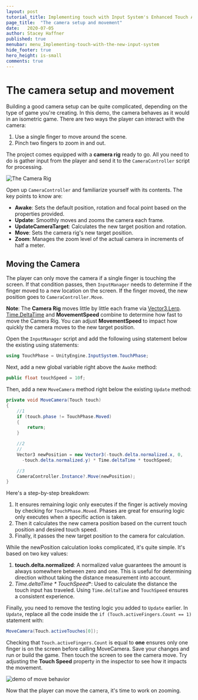 ```yaml
---
layout: post
tutorial_title: Implementing touch with Input System's Enhanced Touch API
page_title:  "The camera setup and movement"
date:   2020-07-05
author: Stacey Haffner
published: true
menubar: menu_Implementing-touch-with-the-new-input-system
hide_footer: true
hero_height: is-small
comments: true
---
```


# The camera setup and movement

Building a good camera setup can be quite complicated, depending on the type of game you're creating. In this demo, the camera behaves as it would in an isometric game. There are two ways the player can interact with the camera:

1.  Use a single finger to move around the scene.
2.  Pinch two fingers to zoom in and out.

The project comes equipped with a **camera rig** ready to go. All you need to do is gather input from the player and send it to the `CameraController` script for processing. 

![The Camera Rig]({{page.dir}}/images/cameraRigSetup.png)

Open up `CameraController` and familiarize yourself with its contents. The key points to know are:

-   **Awake**: Sets the default position, rotation and focal point based on the properties provided.
-   **Update**: Smoothly moves and zooms the camera each frame.
-   **UpdateCameraTarget**: Calculates the new target position and rotation.
-   **Move**: Sets the camera rig's new target position.
-   **Zoom**: Manages the zoom level of the actual camera in increments of half a meter.

## Moving the Camera

The player can only move the camera if a single finger is touching the screen. If that condition passes, then `InputManager` needs to determine if the finger moved to a new location on the screen. If the finger moved, the new position goes to `CameraController.Move`.

**Note**: The **Camera Rig** moves little by little each frame via [Vector3.Lerp](https://docs.unity3d.com/ScriptReference/Vector3.Lerp.html). [Time.DeltaTime](https://docs.unity3d.com/ScriptReference/Time-deltaTime.html) and **MovementSpeed** combine to determine how fast to move the Camera Rig. You can adjust **MovementSpeed** to impact how quickly the camera moves to the new target position.

Open the `InputManager` script and add the following using statement below the existing using statements:

``` csharp
using TouchPhase = UnityEngine.InputSystem.TouchPhase;
```

Next, add a new global variable right above the `Awake` method:

``` csharp
public float touchSpeed = 10f;
```

Then, add a new `MoveCamera` method right below the existing `Update`
method:

``` csharp
private void MoveCamera(Touch touch)
{
    //1
    if (touch.phase != TouchPhase.Moved)
    {
        return;
    }

    //2
    //
    Vector3 newPosition = new Vector3(-touch.delta.normalized.x, 0, 
      -touch.delta.normalized.y) * Time.deltaTime * touchSpeed;

    //3
    CameraController.Instance?.Move(newPosition);
}
```

Here's a step-by-step breakdown:

1.  It ensures remaining logic only executes if the finger is actively moving by checking for `TouchPhase.Moved`. Phases are great for ensuring logic only executes when a specific action is taken.
2.  Then it calculates the new camera position based on the current touch position and desired touch speed.
3.  Finally, it passes the new target position to the camera for calculation.

While the newPosition calculation looks complicated, it's quite simple. It's based on two key values:

1.  **touch.delta.normalized**: A normalized value guarantees the amount is always somewhere between zero and one. This is useful for determining direction without taking the distance measurement into account.
2.  **Time.deltaTime \** TouchSpeed**: Used to calculate the distance the touch input has traveled. Using `Time.deltaTime` and `TouchSpeed` ensures a consistent experience.

Finally, you need to remove the testing logic you added to `Update` earlier. In `Update`, replace all the code inside the `if (Touch.activeFingers.Count == 1)` statement with:

``` csharp
MoveCamera(Touch.activeTouches[0]);
```

Checking that `Touch.activeFingers.Count` is equal to **one** ensures only one finger is on the screen before calling MoveCamera. Save your changes and run or build the game. Then touch the screen to see the camera move. Try adjusting the **Touch Speed** property in the inspector to see how it impacts the movement. 

![demo of move behavior]({{page.dir}}/images/moveDemo.gif)

Now that the player can move the camera, it's time to work on zooming.